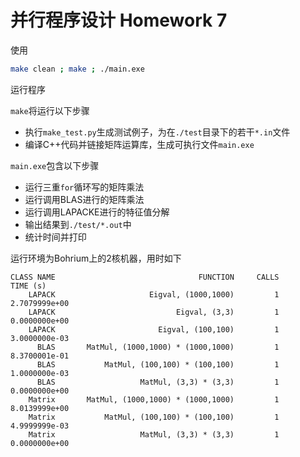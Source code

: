 # 并行程序设计 Homework 7

使用
```bash
make clean ; make ; ./main.exe
```
运行程序

`make`将运行以下步骤
- 执行`make_test.py`生成测试例子，为在`./test`目录下的若干`*.in`文件
- 编译C++代码并链接矩阵运算库，生成可执行文件`main.exe`

`main.exe`包含以下步骤
- 运行三重`for`循环写的矩阵乘法
- 运行调用BLAS进行的矩阵乘法
- 运行调用LAPACKE进行的特征值分解
- 输出结果到`./test/*.out`中
- 统计时间并打印

运行环境为Bohrium上的2核机器，用时如下
```
CLASS NAME                                FUNCTION     CALLS         TIME (s)
    LAPACK                     Eigval, (1000,1000)         1    2.7079999e+00
    LAPACK                           Eigval, (3,3)         1    0.0000000e+00
    LAPACK                       Eigval, (100,100)         1    3.0000000e-03
      BLAS       MatMul, (1000,1000) * (1000,1000)         1    8.3700001e-01
      BLAS           MatMul, (100,100) * (100,100)         1    1.0000000e-03
      BLAS                   MatMul, (3,3) * (3,3)         1    0.0000000e+00
    Matrix       MatMul, (1000,1000) * (1000,1000)         1    8.0139999e+00
    Matrix           MatMul, (100,100) * (100,100)         1    4.9999999e-03
    Matrix                   MatMul, (3,3) * (3,3)         1    0.0000000e+00
```

